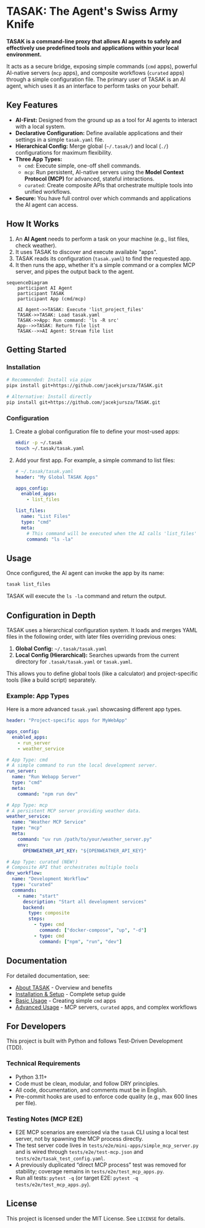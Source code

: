 # TASAK: The Agent's Swiss Army Knife

**TASAK is a command-line proxy that allows AI agents to safely and effectively use predefined tools and applications within your local environment.**

It acts as a secure bridge, exposing simple commands (`cmd` apps), powerful AI-native servers (`mcp` apps), and composite workflows (`curated` apps) through a simple configuration file. The primary user of TASAK is an AI agent, which uses it as an interface to perform tasks on your behalf.

## Key Features

*   **AI-First:** Designed from the ground up as a tool for AI agents to interact with a local system.
*   **Declarative Configuration:** Define available applications and their settings in a simple `tasak.yaml` file.
*   **Hierarchical Config:** Merge global (`~/.tasak/`) and local (`./`) configurations for maximum flexibility.
*   **Three App Types:**
    *   `cmd`: Execute simple, one-off shell commands.
    *   `mcp`: Run persistent, AI-native servers using the **Model Context Protocol (MCP)** for advanced, stateful interactions.
    *   `curated`: Create composite APIs that orchestrate multiple tools into unified workflows.
*   **Secure:** You have full control over which commands and applications the AI agent can access.

## How It Works

1.  An **AI Agent** needs to perform a task on your machine (e.g., list files, check weather).
2.  It uses TASAK to discover and execute available "apps".
3.  TASAK reads its configuration (`tasak.yaml`) to find the requested app.
4.  It then runs the app, whether it's a simple command or a complex MCP server, and pipes the output back to the agent.

```mermaid
sequenceDiagram
    participant AI Agent
    participant TASAK
    participant App (cmd/mcp)

    AI Agent->>TASAK: Execute 'list_project_files'
    TASAK->>TASAK: Load tasak.yaml
    TASAK->>App: Run command: 'ls -R src'
    App-->>TASAK: Return file list
    TASAK-->>AI Agent: Stream file list
```

## Getting Started

### Installation


```bash
# Recommended: Install via pipx
pipx install git+https://github.com/jacekjursza/TASAK.git

# Alternative: Install directly
pip install git+https://github.com/jacekjursza/TASAK.git
```

### Configuration

1.  Create a global configuration file to define your most-used apps:

    ```bash
    mkdir -p ~/.tasak
    touch ~/.tasak/tasak.yaml
    ```

2.  Add your first app. For example, a simple command to list files:

    ```yaml
    # ~/.tasak/tasak.yaml
    header: "My Global TASAK Apps"

    apps_config:
      enabled_apps:
        - list_files

    list_files:
      name: "List Files"
      type: "cmd"
      meta:
        # This command will be executed when the AI calls 'list_files'
        command: "ls -la"
    ```

## Usage

Once configured, the AI agent can invoke the app by its name:

```bash
tasak list_files
```

TASAK will execute the `ls -la` command and return the output.

## Configuration in Depth

TASAK uses a hierarchical configuration system. It loads and merges YAML files in the following order, with later files overriding previous ones:

1.  **Global Config:** `~/.tasak/tasak.yaml`
2.  **Local Config (Hierarchical):** Searches upwards from the current directory for `.tasak/tasak.yaml` or `tasak.yaml`.

This allows you to define global tools (like a calculator) and project-specific tools (like a build script) separately.

### Example: App Types

Here is a more advanced `tasak.yaml` showcasing different app types.

```yaml
header: "Project-specific apps for MyWebApp"

apps_config:
  enabled_apps:
    - run_server
    - weather_service

# App Type: cmd
# A simple command to run the local development server.
run_server:
  name: "Run Webapp Server"
  type: "cmd"
  meta:
    command: "npm run dev"

# App Type: mcp
# A persistent MCP server providing weather data.
weather_service:
  name: "Weather MCP Service"
  type: "mcp"
  meta:
    command: "uv run /path/to/your/weather_server.py"
    env:
      OPENWEATHER_API_KEY: "${OPENWEATHER_API_KEY}"

# App Type: curated (NEW!)
# Composite API that orchestrates multiple tools
dev_workflow:
  name: "Development Workflow"
  type: "curated"
  commands:
    - name: "start"
      description: "Start all development services"
      backend:
        type: composite
        steps:
          - type: cmd
            command: ["docker-compose", "up", "-d"]
          - type: cmd
            command: ["npm", "run", "dev"]
```

## Documentation

For detailed documentation, see:
- [About TASAK](docs/final/00_about.md) - Overview and benefits
- [Installation & Setup](docs/final/01_setup.md) - Complete setup guide
- [Basic Usage](docs/final/02_basic_usage.md) - Creating simple `cmd` apps
- [Advanced Usage](docs/final/03_advanced_usage.md) - MCP servers, `curated` apps, and complex workflows

## For Developers

This project is built with Python and follows Test-Driven Development (TDD).

### Technical Requirements

*   Python 3.11+
*   Code must be clean, modular, and follow DRY principles.
*   All code, documentation, and comments must be in English.
*   Pre-commit hooks are used to enforce code quality (e.g., max 600 lines per file).

### Testing Notes (MCP E2E)

- E2E MCP scenarios are exercised via the `tasak` CLI using a local test server, not by spawning the MCP process directly.
- The test server code lives in `tests/e2e/mini-apps/simple_mcp_server.py` and is wired through `tests/e2e/test-mcp.json` and `tests/e2e/tasak_test_config.yaml`.
- A previously duplicated “direct MCP process” test was removed for stability; coverage remains in `tests/e2e/test_mcp_apps.py`.
- Run all tests: `pytest -q` (or target E2E: `pytest -q tests/e2e/test_mcp_apps.py`).

## License

This project is licensed under the MIT License. See `LICENSE` for details.
